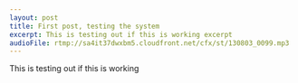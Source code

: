 ```yaml
---
layout: post
title: First post, testing the system
excerpt: This is testing out if this is working excerpt
audioFile: rtmp://sa4it37dwxbm5.cloudfront.net/cfx/st/130803_0099.mp3
---
```


This is testing out if this is working
